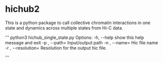 # hichub2

This is a python package to call collective chromatin interactions in one state and dynamics across multiple states from Hi-C data.



'''
python3 hichub_single_state.py
Options:
  -h, --help            show this help message and exit
  -p <file>, --path=<file>
                        Input/output path
  -n <file>, --name=<file>
                        Hic file name
  -r <int>, --resolution=<int>
                        Resolution for the output hic file.

'''
